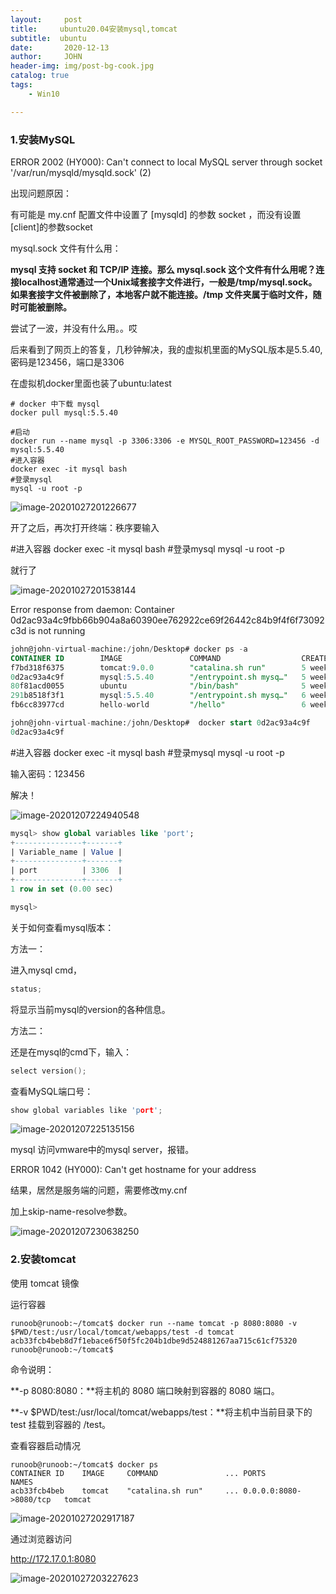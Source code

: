 ```yaml
---
layout:     post
title:     ubuntu20.04安装mysql,tomcat
subtitle:  ubuntu
date:       2020-12-13
author:     JOHN
header-img: img/post-bg-cook.jpg
catalog: true
tags:
    - Win10

---
```




### 1.安装MySQL

ERROR 2002 (HY000): Can't connect to local MySQL server through socket '/var/run/mysqld/mysqld.sock' (2)

出现问题原因：

有可能是 my.cnf 配置文件中设置了 [mysqld] 的参数 socket ，而没有设置[client]的参数socket

mysql.sock 文件有什么用：

**mysql 支持 socket 和 TCP/IP 连接。那么 mysql.sock 这个文件有什么用呢？连接localhost通常通过一个Unix域套接字文件进行，一般是/tmp/mysql.sock。如果套接字文件被删除了，本地客户就不能连接。/tmp 文件夹属于临时文件，随时可能被删除。**

尝试了一波，并没有什么用。。哎

后来看到了网页上的答复，几秒钟解决，我的虚拟机里面的MySQL版本是5.5.40,密码是123456，端口是3306

在虚拟机docker里面也装了ubuntu:latest

```
# docker 中下载 mysql
docker pull mysql:5.5.40

#启动
docker run --name mysql -p 3306:3306 -e MYSQL_ROOT_PASSWORD=123456 -d mysql:5.5.40
#进入容器
docker exec -it mysql bash
#登录mysql
mysql -u root -p
```

![image-20201027201226677](D:\typora\image-20201027201226677.png)

开了之后，再次打开终端：秩序要输入

#进入容器
docker exec -it mysql bash
#登录mysql
mysql -u root -p 

就行了

![image-20201027201538144](D:\typora\image-20201027201538144.png)

Error response from daemon: Container 0d2ac93a4c9fbb66b904a8a60390ee762922ce69f26442c84b9f4f6f73092c3d is not running

```sql
john@john-virtual-machine:/john/Desktop# docker ps -a
CONTAINER ID        IMAGE               COMMAND                  CREATED             STATUS                     PORTS               NAMES
f7bd318f6375        tomcat:9.0.0        "catalina.sh run"        5 weeks ago         Exited (143) 5 weeks ago                       tomcat
0d2ac93a4c9f        mysql:5.5.40        "/entrypoint.sh mysq…"   5 weeks ago         Exited (0) 5 weeks ago                         mysql
80f81acd0055        ubuntu              "/bin/bash"              5 weeks ago         Exited (0) 5 weeks ago                         ubuntu-test
291b8518f3f1        mysql:5.5.40        "/entrypoint.sh mysq…"   6 weeks ago         Exited (0) 6 weeks ago                         mysql-test
fb6cc83977cd        hello-world         "/hello"                 6 weeks ago         Exited (0) 6 weeks ago                         keen_einstein

```

```sql
john@john-virtual-machine:/john/Desktop#  docker start 0d2ac93a4c9f
0d2ac93a4c9f

```

#进入容器
docker exec -it mysql bash
#登录mysql
mysql -u root -p 

输入密码：123456

解决！

![image-20201207224940548](D:/typora/image-20201207224940548.png)

``` sql
mysql> show global variables like 'port';
+---------------+-------+
| Variable_name | Value |
+---------------+-------+
| port          | 3306  |
+---------------+-------+
1 row in set (0.00 sec)

mysql> 
```



关于如何查看mysql版本：

方法一：

进入mysql cmd，



```cpp
status;
```

将显示当前mysql的version的各种信息。





方法二：

还是在mysql的cmd下，输入：



```cpp
select version();
```



查看MySQL端口号：



```cpp
show global variables like 'port';
```

![image-20201207225135156](D:/typora/image-20201207225135156.png)

mysql 访问vmware中的mysql server，报错。

ERROR 1042 (HY000): Can't get hostname for your address

结果，居然是服务端的问题，需要修改my.cnf

加上skip-name-resolve参数。

![image-20201207230638250](D:/typora/image-20201207230638250.png)



### 2.安装tomcat



使用 tomcat 镜像

运行容器

```
runoob@runoob:~/tomcat$ docker run --name tomcat -p 8080:8080 -v $PWD/test:/usr/local/tomcat/webapps/test -d tomcat  
acb33fcb4beb8d7f1ebace6f50f5fc204b1dbe9d524881267aa715c61cf75320
runoob@runoob:~/tomcat$
```

命令说明：

**-p 8080:8080：**将主机的 8080 端口映射到容器的 8080 端口。

**-v $PWD/test:/usr/local/tomcat/webapps/test：**将主机中当前目录下的 test 挂载到容器的 /test。

查看容器启动情况

```
runoob@runoob:~/tomcat$ docker ps 
CONTAINER ID    IMAGE     COMMAND               ... PORTS                    NAMES
acb33fcb4beb    tomcat    "catalina.sh run"     ... 0.0.0.0:8080->8080/tcp   tomcat
```

![image-20201027202917187](D:\typora\image-20201027202917187.png)

通过浏览器访问

http://172.17.0.1:8080

![image-20201027203227623](D:\typora\image-20201027203227623.png)